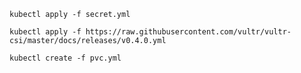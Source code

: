 `kubectl apply -f secret.yml `

`kubectl apply -f https://raw.githubusercontent.com/vultr/vultr-csi/master/docs/releases/v0.4.0.yml`

`kubectl create -f pvc.yml`